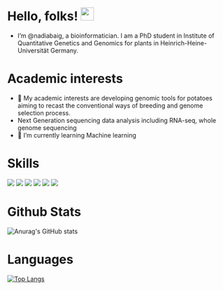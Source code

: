 # Hello, folks! <img src="https://raw.githubusercontent.com/MartinHeinz/MartinHeinz/master/wave.gif" width="30px">
- I’m @nadiabaig, a bioinformatician.
I am a PhD student in Institute of Quantitative Genetics and Genomics for plants in Heinrich-Heine-Universität Germany.

# Academic interests
- 👀 My academic interests are developing genomic tools for potatoes aiming to recast the conventional ways of breeding and genome selection process.
- Next Generation sequencing data analysis including RNA-seq, whole genome sequencing
- 🌱 I’m currently learning Machine learning

# Skills
![](https://img.shields.io/badge/OS-Linux-informational?style=flat&logo=<LOGO_NAME>&logoColor=white&color=2bbc8a)
![](https://img.shields.io/badge/Code-Python-informational?style=flat&logo=<LOGO_NAME>&logoColor=white&color=2bbc8a)
![](https://img.shields.io/badge/Code-R-informational?style=flat&logo=<LOGO_NAME>&logoColor=white&color=2bbc8a)
![](https://img.shields.io/badge/Editor-JupyterNotebook-informational?style=flat&logo=<LOGO_NAME>&logoColor=white&color=2bbc8a)
![](https://img.shields.io/badge/Shell-Bash-informational?style=flat&logo=<LOGO_NAME>&logoColor=white&color=2bbc8a)
![](https://img.shields.io/badge/BioinformaticsSkills-NGS-informational?style=flat&logo=<LOGO_NAME>&logoColor=white&color=2bbc8a)

# Github Stats
![Anurag's GitHub stats](https://github-readme-stats.vercel.app/api?username=nadiabaig&show_icons=true&theme=radical)

# Languages
[![Top Langs](https://github-readme-stats.vercel.app/api/top-langs/?username=nadiabaig&layout=compact)](https://github.com/anuraghazra/github-readme-stats)

